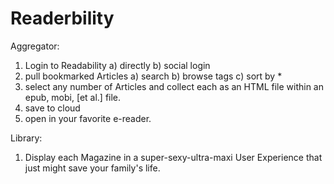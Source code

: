 # Readerbility

Aggregator:
1) Login to Readability
  a) directly
  b) social login
2) pull bookmarked Articles
  a) search
  b) browse tags
  c) sort by *
3) select any number of Articles and collect each as an HTML file within an epub, mobi, [et al.] file.
4) save to cloud
5) open in your favorite e-reader.

Library:
1) Display each Magazine in a super-sexy-ultra-maxi User Experience that just might save your family's life.
